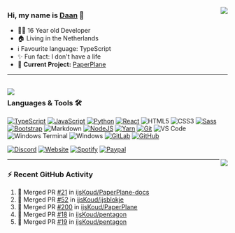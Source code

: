 <h1 align="center" style="display:none;"></h1>

<a href="https://discord.com/users/304986851310043136"><img align="right" src="https://lanyard-profile-readme.vercel.app/api/304986851310043136"></a>

### Hi, my name is [Daan][website] 👋

- 👨‍💻 16 Year old Developer
- 🏠 Living in the Netherlands
- ℹ Favourite language: TypeScript
- ✨ Fun fact: I don't have a life
- 🚧 **Current Project:** [PaperPlane](https://ijskoud.dev/github/paperplane)

---

<br />

<img align="left" src="http://gh-stats.ijskoud.dev/api/top-langs?username=ijsKoud&cache_seconds=1800&layout=compact&hide_border=true&hide_rank=true&show_icons=true&theme=dark&title_color=ffffff&hide_border=true&locale=en" />

### Languages & Tools 🛠

[![TypeScript](https://img.shields.io/badge/-TypeScript-2F74C0?style=flat-square&logo=typescript&logoColor=fff)](https://www.typescriptlang.org/)
[![JavaScript](https://img.shields.io/badge/-JavaScript-EFD81D?style=flat-square&logo=javascript&logoColor=000)](https://www.javascript.com/)
[![Python](https://img.shields.io/badge/-Python-3776AB?style=flat-square&logo=python&logoColor=fff)](https://www.python.org/)
[![React](https://img.shields.io/badge/-React-61DAFB?style=flat-square&logo=react&logoColor=fff)](https://reactjs.org/)
![HTML5](https://img.shields.io/badge/-HTML5-%23E44D27?style=flat-square&logo=html5&logoColor=fff)
![CSS3](https://img.shields.io/badge/-CSS3-%231572B6?style=flat-square&logo=css3)
[![Sass](https://img.shields.io/badge/-Sass-%23CC6699?style=flat-square&logo=sass&logoColor=fff)](https://sass-lang.com/)
[![Bootstrap](https://img.shields.io/badge/-Bootstrap-563D7C?style=flat-square&logo=Bootstrap&logoColor=fff)](https://getbootstrap.com/)
![Markdown](https://img.shields.io/badge/-Markdown-000000?style=flat-square&logo=markdown)
[![NodeJS](https://img.shields.io/badge/-NodeJS-339933?style=flat-square&logo=Node.js&logoColor=fff)](https://nodejs.org/en/)
[![Yarn](https://img.shields.io/badge/-Yarn-2A8BB9?style=flat-square&logo=yarn&logoColor=fff)](https://yarnpkg.com/)
[![Git](https://img.shields.io/badge/-Git-%23F05032?style=flat-square&logo=git&logoColor=fff)](https://git-scm.com/)
![VS Code](https://img.shields.io/badge/-VS%20Code-007ACC?style=flat-square&logo=visual-studio-code&logoColor=fff)
![Windows Terminal](https://img.shields.io/badge/-Terminal-444444?style=flat-square&logo=windows-terminal&logoColor=fff)
![Windows](https://img.shields.io/badge/-Windows-0078D6?style=flat-square&logo=windows&logoColor=fff)
[![GitLab](https://img.shields.io/badge/-GitLab-FCA121?style=flat-square&logo=gitlab)](https://gitlab.com/DaanGamesDG)
[![GitHub](https://img.shields.io/badge/-GitHub-181717?style=flat-square&logo=github)](https://github.com/DaanGamesDG)

[![Discord](https://img.shields.io/badge/-Discord-5865F2?style=flat-square&logo=discord&logoColor=fff)](https://discord.com/users/304986851310043136)
[![Website](https://img.shields.io/badge/-Website-242222?style=flat-square&logo=powershell&logoColor=fff)][website]
[![Spotify](https://img.shields.io/badge/-Spotify-1ED760?style=flat-square&logo=spotify&logoColor=fff)][Spotify]
[![Paypal](https://img.shields.io/badge/-Paypal-008DDA?style=flat-square&logo=paypal&logoColor=fff)][Paypal]

<img align="right" src="http://gh-stats.ijskoud.dev/api?username=ijsKoud&cache_seconds=1800&hide_border=true&hide_rank=true&show_icons=true&theme=dark&title_color=ffffff&hide_border=true&locale=en">

---

### :zap: Recent GitHub Activity
  
<!--START_SECTION:activity-->
1. 🎉 Merged PR [#21](https://github.com/ijsKoud/PaperPlane-docs/pull/21) in [ijsKoud/PaperPlane-docs](https://github.com/ijsKoud/PaperPlane-docs)
2. 🎉 Merged PR [#52](https://github.com/ijsKoud/ijsblokje/pull/52) in [ijsKoud/ijsblokje](https://github.com/ijsKoud/ijsblokje)
3. 🎉 Merged PR [#200](https://github.com/ijsKoud/PaperPlane/pull/200) in [ijsKoud/PaperPlane](https://github.com/ijsKoud/PaperPlane)
4. 🎉 Merged PR [#18](https://github.com/ijsKoud/pentagon/pull/18) in [ijsKoud/pentagon](https://github.com/ijsKoud/pentagon)
5. 🎉 Merged PR [#19](https://github.com/ijsKoud/pentagon/pull/19) in [ijsKoud/pentagon](https://github.com/ijsKoud/pentagon)
<!--END_SECTION:activity-->



[website]: https://ijskoud.dev/
[Paypal]: https://ijskoud.dev/paypal
[Spotify]: https://open.spotify.com/user/6nr1zh50k37y29kv2usi6q9wt
